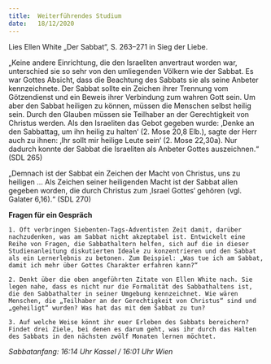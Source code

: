 ```yaml
---
title:  Weiterführendes Studium
date:   18/12/2020
---
```


Lies Ellen White „Der Sabbat“, S. 263–271 in Sieg der Liebe.

„Keine andere Einrichtung, die den Israeliten anvertraut worden war, unterschied sie so sehr von den umliegenden Völkern wie der Sabbat. Es war Gottes Absicht, dass die Beachtung des Sabbats sie als seine Anbeter kennzeichnete. Der Sabbat sollte ein Zeichen ihrer Trennung vom Götzendienst und ein Beweis ihrer Verbindung zum wahren Gott sein. Um aber den Sabbat heiligen zu können, müssen die Menschen selbst heilig sein. Durch den Glauben müssen sie Teilhaber an der Gerechtigkeit von Christus werden. Als den Israeliten das Gebot gegeben wurde: ‚Denke an den Sabbattag, um ihn heilig zu halten‘ (2. Mose 20,8 Elb.), sagte der Herr auch zu ihnen: ‚Ihr sollt mir heilige Leute sein‘ (2. Mose 22,30a). Nur dadurch konnte der Sabbat die Israeliten als Anbeter Gottes auszeichnen.“ (SDL 265)

„Demnach ist der Sabbat ein Zeichen der Macht von Christus, uns zu heiligen … Als Zeichen seiner heiligenden Macht ist der Sabbat allen gegeben worden, die durch Christus zum ‚Israel Gottes‘ gehören (vgl. Galater 6,16).“ (SDL 270)

**Fragen für ein Gespräch**

`1. Oft verbringen Siebenten-Tags-Adventisten Zeit damit, darüber nachzudenken, was am Sabbat nicht akzeptabel ist. Entwickelt eine Reihe von Fragen, die Sabbathaltern helfen, sich auf die in dieser Studienanleitung diskutierten Ideale zu konzentrieren und den Sabbat als ein Lernerlebnis zu betonen. Zum Beispiel: „Was tue ich am Sabbat, damit ich mehr über Gottes Charakter erfahren kann?“`

`2. Denkt über die oben angeführten Zitate von Ellen White nach. Sie legen nahe, dass es nicht nur die Formalität des Sabbathaltens ist, die den Sabbathalter in seiner Umgebung kennzeichnet. Wie wären Menschen, die „Teilhaber an der Gerechtigkeit von Christus“ sind und „geheiligt“ wurden? Was hat das mit dem Sabbat zu tun?`

`3. Auf welche Weise könnt ihr euer Erleben des Sabbats bereichern? Findet drei Ziele, bei denen es darum geht, was ihr durch das Halten des Sabbats in den nächsten zwölf Monaten lernen möchtet.`

_Sabbatanfang: 16:14 Uhr Kassel / 16:01 Uhr Wien_